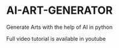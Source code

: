 # AI-ART-GENERATOR
Generate Arts with the help of AI in python

Full video tutorial is available in youtube
